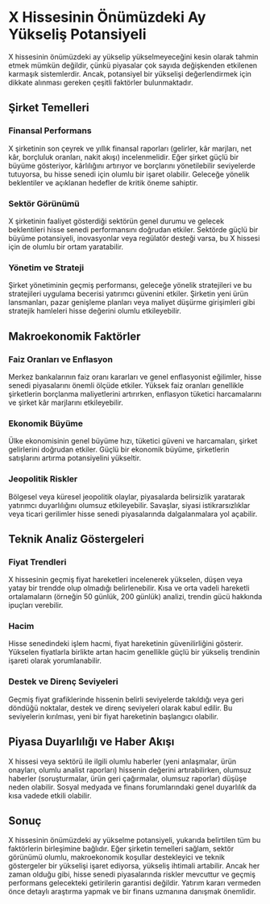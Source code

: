 # X Hissesinin Önümüzdeki Ay Yükseliş Potansiyeli

X hissesinin önümüzdeki ay yükselip yükselmeyeceğini kesin olarak tahmin etmek mümkün değildir, çünkü piyasalar çok sayıda değişkenden etkilenen karmaşık sistemlerdir. Ancak, potansiyel bir yükselişi değerlendirmek için dikkate alınması gereken çeşitli faktörler bulunmaktadır.

## Şirket Temelleri

### Finansal Performans

X şirketinin son çeyrek ve yıllık finansal raporları (gelirler, kâr marjları, net kâr, borçluluk oranları, nakit akışı) incelenmelidir. Eğer şirket güçlü bir büyüme gösteriyor, kârlılığını artırıyor ve borçlarını yönetilebilir seviyelerde tutuyorsa, bu hisse senedi için olumlu bir işaret olabilir. Geleceğe yönelik beklentiler ve açıklanan hedefler de kritik öneme sahiptir.

### Sektör Görünümü

X şirketinin faaliyet gösterdiği sektörün genel durumu ve gelecek beklentileri hisse senedi performansını doğrudan etkiler. Sektörde güçlü bir büyüme potansiyeli, inovasyonlar veya regülatör desteği varsa, bu X hissesi için de olumlu bir ortam yaratabilir.

### Yönetim ve Strateji

Şirket yönetiminin geçmiş performansı, geleceğe yönelik stratejileri ve bu stratejileri uygulama becerisi yatırımcı güvenini etkiler. Şirketin yeni ürün lansmanları, pazar genişleme planları veya maliyet düşürme girişimleri gibi stratejik hamleleri hisse değerini olumlu etkileyebilir.

## Makroekonomik Faktörler

### Faiz Oranları ve Enflasyon

Merkez bankalarının faiz oranı kararları ve genel enflasyonist eğilimler, hisse senedi piyasalarını önemli ölçüde etkiler. Yüksek faiz oranları genellikle şirketlerin borçlanma maliyetlerini artırırken, enflasyon tüketici harcamalarını ve şirket kâr marjlarını etkileyebilir.

### Ekonomik Büyüme

Ülke ekonomisinin genel büyüme hızı, tüketici güveni ve harcamaları, şirket gelirlerini doğrudan etkiler. Güçlü bir ekonomik büyüme, şirketlerin satışlarını artırma potansiyelini yükseltir.

### Jeopolitik Riskler

Bölgesel veya küresel jeopolitik olaylar, piyasalarda belirsizlik yaratarak yatırımcı duyarlılığını olumsuz etkileyebilir. Savaşlar, siyasi istikrarsızlıklar veya ticari gerilimler hisse senedi piyasalarında dalgalanmalara yol açabilir.

## Teknik Analiz Göstergeleri

### Fiyat Trendleri

X hissesinin geçmiş fiyat hareketleri incelenerek yükselen, düşen veya yatay bir trendde olup olmadığı belirlenebilir. Kısa ve orta vadeli hareketli ortalamaların (örneğin 50 günlük, 200 günlük) analizi, trendin gücü hakkında ipuçları verebilir.

### Hacim

Hisse senedindeki işlem hacmi, fiyat hareketinin güvenilirliğini gösterir. Yükselen fiyatlarla birlikte artan hacim genellikle güçlü bir yükseliş trendinin işareti olarak yorumlanabilir.

### Destek ve Direnç Seviyeleri

Geçmiş fiyat grafiklerinde hissenin belirli seviyelerde takıldığı veya geri döndüğü noktalar, destek ve direnç seviyeleri olarak kabul edilir. Bu seviyelerin kırılması, yeni bir fiyat hareketinin başlangıcı olabilir.

## Piyasa Duyarlılığı ve Haber Akışı

X hissesi veya sektörü ile ilgili olumlu haberler (yeni anlaşmalar, ürün onayları, olumlu analist raporları) hissenin değerini artırabilirken, olumsuz haberler (soruşturmalar, ürün geri çağırmalar, olumsuz raporlar) düşüşe neden olabilir. Sosyal medyada ve finans forumlarındaki genel duyarlılık da kısa vadede etkili olabilir.

## Sonuç

X hissesinin önümüzdeki ay yükselme potansiyeli, yukarıda belirtilen tüm bu faktörlerin birleşimine bağlıdır. Eğer şirketin temelleri sağlam, sektör görünümü olumlu, makroekonomik koşullar destekleyici ve teknik göstergeler bir yükselişi işaret ediyorsa, yükseliş ihtimali artabilir. Ancak her zaman olduğu gibi, hisse senedi piyasalarında riskler mevcuttur ve geçmiş performans gelecekteki getirilerin garantisi değildir. Yatırım kararı vermeden önce detaylı araştırma yapmak ve bir finans uzmanına danışmak önemlidir.